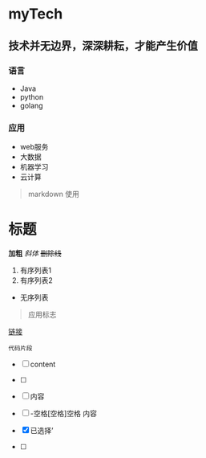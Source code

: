 # myTech
 ## 技术并无边界，深深耕耘，才能产生价值
 ### 语言
 - Java
 - python
 - golang
 ### 应用
 - web服务
 - 大数据
 - 机器学习
 - 云计算


>  markdown 使用
# 标题
**加粗**
*斜体*
~~删除线~~
1. 有序列表1
2. 有序列表2
- 无序列表
> 应用标志

[链接](www.baidu.com)
```text
代码片段
```


- [ ] content
- [ ] 
 
- [ ] 内容
- [ ] -空格[空格]空格 内容
- [x] 已选择’
- [ ] 








